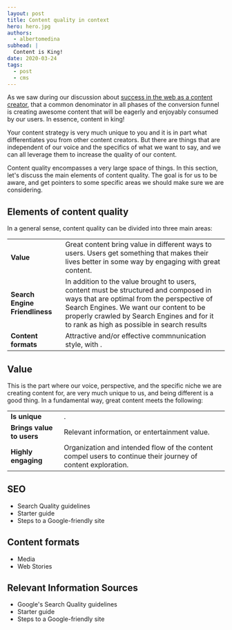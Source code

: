 ```yaml
---
layout: post
title: Content quality in context
hero: hero.jpg
authors:
  - albertomedina
subhead: |
  Content is King!
date: 2020-03-24
tags:
  - post
  - cms
---
```


As we saw during our discussion about [success in the web as a content creator](http://web.dev/success-on-the-web-in-context/),  that a common denominator in all phases of the conversion funnel is creating awesome content that will be eagerly and enjoyably consumed by our users. In essence, content in king!

Your content strategy is very much unique to you and it is in part what differentiates you  from other content creators. But there are things that are independent of our voice and the specifics of what we want to say, and we can all leverage them to increase the quality of our content.

Content quality encompasses a very large space of things. In this section, let's discuss the main elements of content quality. The goal is for us to be aware, and get pointers to some specific areas we should make sure we are considering.

## Elements of content quality

In a general sense, content quality can be divided into three main areas:

<div class="w-table-wrapper">
  <table>
    <tbody>
      <tr>
        <td><b>Value</b></td>
        <td>
          Great content bring value in different ways to users. Users get something that makes their lives better in some way by engaging with great content.
        </td>
      </tr>
      <tr>
        <td><b>Search Engine Friendliness</b></td>
        <td>
          In addition to the value brought to users, content must be structured and composed in ways that are optimal from the perspective of Search Engines. We want our content to be properly crawled by Search Engines and for it to rank as high as possible in search results
        </td>
      </tr>
      <tr>
        <td><b>Content formats</b></td>
        <td>Attractive and/or effective commnunication style, with .</td>
      </tr>
    </tbody>
  </table>
</div>


## Value

This is the part where our voice, perspective, and the specific niche we are creating content for, are very much unique to us, and being different is a good thing. In a fundamental way, great content meets the following:

<div class="w-table-wrapper">
  <table>
    <tbody>
      <tr>
        <td><b>Is unique</b></td>
        <td>
          .
        </td>
      </tr>
      <tr>
        <td><b>Brings value to users</b></td>
        <td>
          Relevant information, or entertainment value.
        </td>
      </tr>
      <tr>
        <td><b>Highly engaging</b></td>
        <td>Organization and intended flow of the content compel users to continue their journey of content exploration.</td>
      </tr>
    </tbody>
  </table>
</div>

## SEO
* Search Quality guidelines
* Starter guide
* Steps to a Google-friendly site

## Content formats
* Media
* Web Stories

## Relevant Information Sources

* Google's Search Quality guidelines
* Starter guide
* Steps to a Google-friendly site


[collection]: /wordpress

